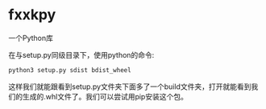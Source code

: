 # fxxkpy
一个Python库

在与setup.py同级目录下，使用python的命令:
```bash
python3 setup.py sdist bdist_wheel
```
这样我们就能跟看到setup.py文件夹下面多了一个build文件夹，打开就能看到我们的生成的.whl文件了。我们可以尝试用pip安装这个包。
